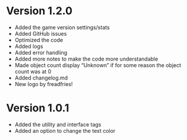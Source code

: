 # Version 1.2.0
- Added the game version settings/stats
- Added GitHub issues
- Optimized the code
- Added logs
- Added error handling
- Added more notes to make the code more understandable
- Made object count display “Unknown” if for some reason the object count was at 0
- Added changelog.md
- New logo by freadfries!

# Version 1.0.1
- Added the utility and interface tags
- Added an option to change the text color